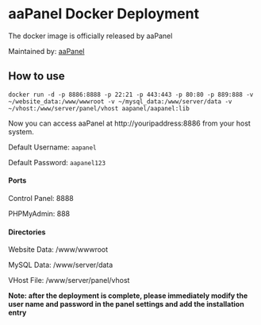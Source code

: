 # aaPanel Docker Deployment
The docker image is officially released by aaPanel

Maintained by: [aaPanel](https://www.aapanel.com)



## How to use

```shell
docker run -d -p 8886:8888 -p 22:21 -p 443:443 -p 80:80 -p 889:888 -v ~/website_data:/www/wwwroot -v ~/mysql_data:/www/server/data -v ~/vhost:/www/server/panel/vhost aapanel/aapanel:lib
```

Now you can access aaPanel at http://youripaddress:8886 from your host system.

Default Username: `aapanel`

Default Password: `aapanel123`

#### Ports
Control Panel: 8888

PHPMyAdmin: 888

#### Directories
Website Data: /www/wwwroot

MySQL Data: /www/server/data

VHost File: /www/server/panel/vhost 

**Note: after the deployment is complete, please immediately modify the user name and password in the panel settings and add the installation entry**

